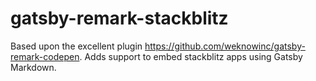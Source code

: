 # gatsby-remark-stackblitz
Based upon the excellent plugin https://github.com/weknowinc/gatsby-remark-codepen.
Adds support to embed stackblitz apps using Gatsby Markdown.
